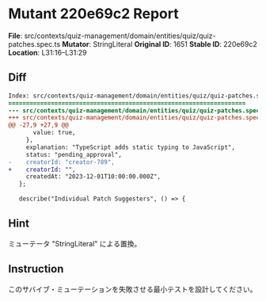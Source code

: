 # Mutant 220e69c2 Report

**File**: src/contexts/quiz-management/domain/entities/quiz/quiz-patches.spec.ts
**Mutator**: StringLiteral
**Original ID**: 1651
**Stable ID**: 220e69c2
**Location**: L31:16–L31:29

## Diff

```diff
Index: src/contexts/quiz-management/domain/entities/quiz/quiz-patches.spec.ts
===================================================================
--- src/contexts/quiz-management/domain/entities/quiz/quiz-patches.spec.ts	original
+++ src/contexts/quiz-management/domain/entities/quiz/quiz-patches.spec.ts	mutated #1651
@@ -27,9 +27,9 @@
       value: true,
     },
     explanation: "TypeScript adds static typing to JavaScript",
     status: "pending_approval",
-    creatorId: "creator-789",
+    creatorId: "",
     createdAt: "2023-12-01T10:00:00.000Z",
   };
 
   describe("Individual Patch Suggesters", () => {
```

## Hint

ミューテータ "StringLiteral" による置換。

## Instruction

このサバイブ・ミューテーションを失敗させる最小テストを設計してください。
